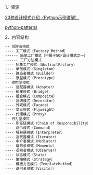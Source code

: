 1、资源

[23种设计模式介绍（Python示例讲解）](https://www.cnblogs.com/liugp/p/17134320.html#7%E8%A7%82%E5%AF%9F%E8%80%85%E6%A8%A1%E5%BC%8Fobserver)

[python-patterns](https://github.com/faif/python-patterns)

2、内容结构
    
```txt
-- 创建者模式
---- 工厂模式（Factory Method）
------ 简单工厂模式（不属于GOF设计模式之一）
------ 工厂方法模式
---- 抽象工厂模式（AbstractFactory）
---- 单例模式（Singleton）
---- 建造者模式（Builder）
---- 原型模式（Prototype）
-- 结构型模式
---- 适配器模式（Adapter）
---- 桥接模式（Bridge）
---- 组合模式（Composite）
---- 装饰模式（Decorator）
---- 外观模式（Facade）
---- 享元模式（Flyweight）
---- 代理模式（Proxy）
-- 行为型模式
---- 职任链模式（Chain of Responsibility）
---- 命令模式（Command）
---- 解释器模式（Interpreter）
---- 迭代器模式（Iterator）
---- 中介者模式（Mediator）
---- 备忘录模式（Memento）
---- 观察者模式（Observer）
---- 状态模式（State）
---- 策略模式（Strategy）
---- 模板方法模式（TemplateMethod）
---- 访问者模式（Visitor）
```

